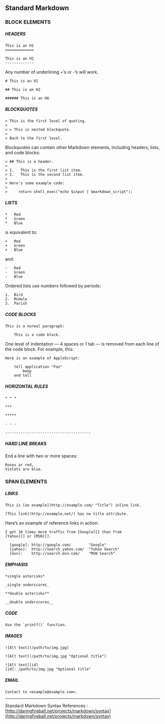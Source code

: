 ## Standard Markdown

### BLOCK ELEMENTS
##### HEADERS

    This is an H1
    =============
    
    This is an H2
    -------------

Any number of underlining =’s or -’s will work.

    # This is an H1
    
    ## This is an H2
    
    ###### This is an H6

##### BLOCKQUOTES
    > This is the first level of quoting.
    >
    > > This is nested blockquote.
    >
    > Back to the first level.

Blockquotes can contain other Markdown elements, including headers, lists, and code blocks:

    > ## This is a header.
    > 
    > 1.   This is the first list item.
    > 2.   This is the second list item.
    > 
    > Here's some example code:
    > 
    >     return shell_exec("echo $input | $markdown_script");

##### LISTS
    *   Red
    *   Green
    *   Blue

is equivalent to:

    +   Red
    +   Green
    +   Blue

and:

    -   Red
    -   Green
    -   Blue

Ordered lists use numbers followed by periods:

    1.  Bird
    2.  McHale
    3.  Parish

##### CODE BLOCKS
    
    This is a normal paragraph:
    
        This is a code block.
        
One level of indentation — 4 spaces or 1 tab — is removed from each line of the code block. For example, this:
    
    Here is an example of AppleScript:
    
        tell application "Foo"
            beep
        end tell

##### HORIZONTAL RULES
    * * *
    
    ***
    
    *****
    
    - - -
    
    ---------------------------------------

##### HARD LINE BREAKS
End a line with two or more spaces:

    Roses ar red,  
    Violets are blue.

### SPAN ELEMENTS

##### LINKS
    This is [an example](http://example.com/ "Title") inline link.
    
    [This link](http://example.net/) has no title attribute.
    
Here’s an example of reference links in action:

    I get 10 times more traffic from [Google][] than from
    [Yahoo][] or [MSN][].
    
      [google]: http://google.com/        "Google"
      [yahoo]:  http://search.yahoo.com/  "Yahoo Search"
      [msn]:    http://search.msn.com/    "MSN Search"

##### EMPHASIS

    *single asterisks*
    
    _single underscores_
    
    **double asterisks**
    
    __double underscores__

##### CODE

    Use the `printf()` function.

##### IMAGES

    ![Alt text](/path/to/img.jpg)
    
    ![Alt text](/path/to/img.jpg "Optional title")

    ![Alt text][id]
    [id]: /path/to/img.jpg "Optional title"

##### EMAIL

    Contact to <example@example.com>.

--- 

Standard Markdown Syntax References : [http://daringfireball.net/projects/markdown/syntax](http://daringfireball.net/projects/markdown/syntax)